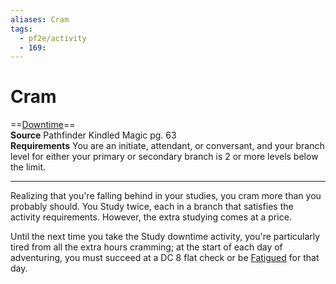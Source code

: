 ```yaml
---
aliases: Cram 
tags:
  - pf2e/activity
  - 169:
---
```


# Cram

==[Downtime](../Traits/Downtime.md)==  
__Source__ Pathfinder Kindled Magic pg. 63  
**Requirements** You are an initiate, attendant, or conversant, and your branch level for either your primary or secondary branch is 2 or more levels below the limit.

---

Realizing that you're falling behind in your studies, you cram more than you probably should. You Study twice, each in a branch that satisfies the activity requirements. However, the extra studying comes at a price.

Until the next time you take the Study downtime activity, you're particularly tired from all the extra hours cramming; at the start of each day of adventuring, you must succeed at a DC 8 flat check or be [Fatigued](../Conditions/Fatigued.md) for that day.
